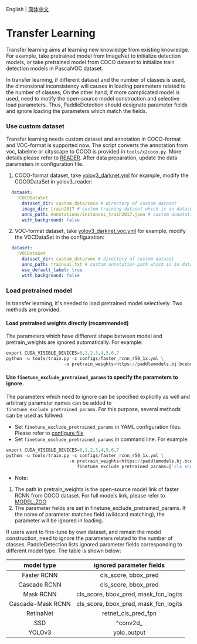 English | [简体中文](TRANSFER_LEARNING_cn.md)

# Transfer Learning

Transfer learning aims at learning new knowledge from existing knowledge. For example, take pretrained model from ImageNet to initialize detection models, or take pretrained model from COCO dataset to initialize train detection models in PascalVOC dataset.

In transfer learning, if different dataset and the number of classes is used, the dimensional inconsistency will causes in loading parameters related to the number of classes; On the other hand, if more complicated model is used, need to motify the open-source model construction and selective load parameters. Thus, PaddleDetection should designate parameter fields and ignore loading the parameters which match the fields.

### Use custom dataset

Transfer learning needs custom dataset and annotation in COCO-format and VOC-format is supported now. The script converts the annotation from voc, labelme or cityscape to COCO is provided in ```tools/x2coco.py```. More details please refer to [READER](READER.md). After data preparation, update the data parameters in configuration file.


1. COCO-format dataset, take [yolov3\_darknet.yml](https://github.com/PaddlePaddle/PaddleDetection/blob/master/configs/yolov3_darknet.yml#L66) for example, modify the COCODataSet in yolov3\_reader:

```yml
  dataset:
    !COCODataSet
      dataset_dir: custom_data/coco # directory of custom dataset
      image_dir: train2017 # custom training dataset which is in dataset_dir
      anno_path: Annotations/instances_train2017.json # custom annotation path which is in dataset_dir
      with_background: false
```

2. VOC-format dataset, take [yolov3\_darknet\_voc.yml](https://github.com/PaddlePaddle/PaddleDetection/blob/master/configs/yolov3_darknet_voc.yml#L67) for example, modify the VOCDataSet in the configuration:

```yml
  dataset:
    !VOCDataSet
      dataset_dir: custom_data/voc # directory of custom dataset
      anno_path: trainval.txt # custom annotation path which is in dataset_dir
      use_default_label: true
      with_background: false
```


### Load pretrained model

In transfer learning, it's needed to load pretrained model selectively. Two methods are provided.

#### Load pretrained weights directly (**recommended**)

The parameters which have diffierent shape between model and pretrain\_weights are ignored automatically. For example:

```python
export CUDA_VISIBLE_DEVICES=0,1,2,3,4,5,6,7
python -u tools/train.py -c configs/faster_rcnn_r50_1x.yml \
                      -o pretrain_weights=https://paddlemodels.bj.bcebos.com/object_detection/faster_rcnn_r50_1x.tar
```

#### Use `finetune_exclude_pretrained_params` to specify the parameters to ignore.

The parameters which need to ignore can be specified explicitly as well and arbitrary parameter names can be added to `finetune_exclude_pretrained_params`. For this purpose, several methods can be used as follwed:

- Set `finetune_exclude_pretrained_params` in YAML configuration files. Please refer to [configure file](https://github.com/PaddlePaddle/PaddleDetection/blob/master/configs/yolov3_mobilenet_v1_fruit.yml#L15)
- Set `finetune_exclude_pretrained_params` in command line. For example:

```python
export CUDA_VISIBLE_DEVICES=0,1,2,3,4,5,6,7
python -u tools/train.py -c configs/faster_rcnn_r50_1x.yml \
                        -o pretrain_weights=https://paddlemodels.bj.bcebos.com/object_detection/faster_rcnn_r50_1x.tar \
                           finetune_exclude_pretrained_params=['cls_score','bbox_pred'] \
```

* Note:

1. The path in pretrain\_weights is the open-source model link of faster RCNN from COCO dataset. For full models link, please refer to [MODEL_ZOO](../MODEL_ZOO.md)
2. The parameter fields are set in finetune\_exclude\_pretrained\_params. If the name of parameter matches field (wildcard matching), the parameter will be ignored in loading.

If users want to fine-tune by own dataset, and remain the model construction, need to ignore the parameters related to the number of classes. PaddleDetection lists ignored parameter fields corresponding to different model type. The table is shown below: </br>

|      model type    |         ignored parameter fields          |
| :----------------: | :---------------------------------------: |
|     Faster RCNN    |          cls\_score, bbox\_pred           |
|     Cascade RCNN   |          cls\_score, bbox\_pred           |
|       Mask RCNN    | cls\_score, bbox\_pred, mask\_fcn\_logits |
|  Cascade-Mask RCNN | cls\_score, bbox\_pred, mask\_fcn\_logits |
|      RetinaNet     |           retnet\_cls\_pred\_fpn          |
|        SSD         |                ^conv2d\_                  |
|       YOLOv3       |              yolo\_output                 |
